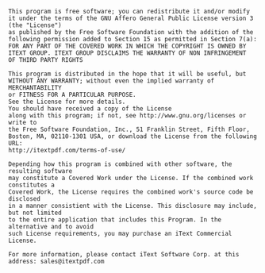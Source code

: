     This program is free software; you can redistribute it and/or modify
    it under the terms of the GNU Affero General Public License version 3 (the "License")
    as published by the Free Software Foundation with the addition of the
    following permission added to Section 15 as permitted in Section 7(a):
    FOR ANY PART OF THE COVERED WORK IN WHICH THE COPYRIGHT IS OWNED BY
    ITEXT GROUP. ITEXT GROUP DISCLAIMS THE WARRANTY OF NON INFRINGEMENT
    OF THIRD PARTY RIGHTS

    This program is distributed in the hope that it will be useful, but
    WITHOUT ANY WARRANTY; without even the implied warranty of MERCHANTABILITY
    or FITNESS FOR A PARTICULAR PURPOSE.
    See the License for more details.
    You should have received a copy of the License
    along with this program; if not, see http://www.gnu.org/licenses or write to
    the Free Software Foundation, Inc., 51 Franklin Street, Fifth Floor,
    Boston, MA, 02110-1301 USA, or download the License from the following URL:
    http://itextpdf.com/terms-of-use/

    Depending how this program is combined with other software, the resulting software
    may constitute a Covered Work under the License. If the combined work constitutes a 
    Covered Work, the License requires the combined work's source code be disclosed 
    in a manner consistient with the License. This disclosure may include, but not limited 
    to the entire application that includes this Program. In the alternative and to avoid 
    such License requirements, you may purchase an iText Commercial License.
    
    For more information, please contact iText Software Corp. at this
    address: sales@itextpdf.com
